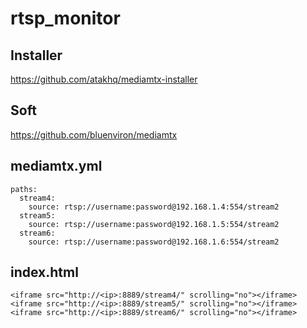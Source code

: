 # rtsp_monitor

## Installer
https://github.com/atakhq/mediamtx-installer

## Soft
https://github.com/bluenviron/mediamtx

## mediamtx.yml
```
paths:
  stream4:
    source: rtsp://username:password@192.168.1.4:554/stream2
  stream5:
    source: rtsp://username:password@192.168.1.5:554/stream2
  stream6:
    source: rtsp://username:password@192.168.1.6:554/stream2
```
## index.html
```
<iframe src="http://<ip>:8889/stream4/" scrolling="no"></iframe>
<iframe src="http://<ip>:8889/stream5/" scrolling="no"></iframe>
<iframe src="http://<ip>:8889/stream6/" scrolling="no"></iframe>
```
